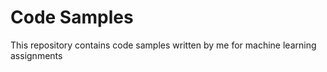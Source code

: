 # Code Samples
This repository contains code samples written by me for machine learning assignments
